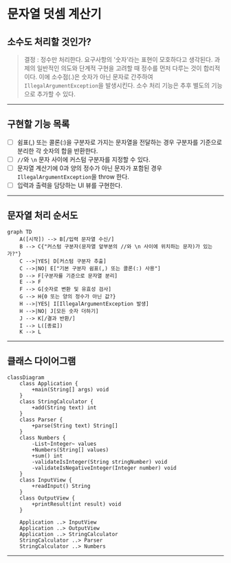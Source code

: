 # 문자열 덧셈 계산기

## 소수도 처리할 것인가?

> 결정 : 정수만 처리한다. 요구사항의 '숫자'라는 표현이 모호하다고 생각된다. 과제의 일반적인 의도와 단계적 구현을 고려할 때 정수를 먼저 다루는 것이 합리적이다. 이에 소수점(.)은 숫자가 아닌 문자로 간주하여
`IllegalArgumentException`을 발생시킨다. 소수 처리 기능은 추후 별도의 기능으로 추가할 수 있다.

---

## 구현할 기능 목록

- [ ] 쉼표(,) 또는 콜론(:)을 구분자로 가지는 문자열을 전달하는 경우 구분자를 기준으로 분리한 각 숫자의 합을 반환한다.
- [ ] `//`와 `\n` 문자 사이에 커스텀 구분자를 지정할 수 있다.
- [ ] 문자열 계산기에 0과 양의 정수가 아닌 문자가 포함된 경우 `IllegalArgumentException`을 throw 한다.
- [ ] 입력과 출력을 담당하는 UI 뷰를 구현한다.

---

## 문자열 처리 순서도

```mermaid
graph TD
    A([시작]) --> B[/입력 문자열 수신/]
    B --> C{"커스텀 구분자(문자열 앞부분의 //와 \n 사이에 위치하는 문자)가 있는가?"}
    C -->|YES| D[커스텀 구분자 추출]
    C -->|NO| E["기본 구분자 쉼표(,) 또는 콜론(:) 사용"]
    D --> F[구분자를 기준으로 문자열 분리]
    E --> F
    F --> G[숫자로 변환 및 유효성 검사]
    G --> H{0 또는 양의 정수가 아닌 값?}
    H -->|YES| I[IllegalArgumentException 발생]
    H -->|NO| J[모든 숫자 더하기]
    J --> K[/결과 반환/]
    I --> L([종료])
    K --> L
```

---

## 클래스 다이어그램

```mermaid
classDiagram
    class Application {
        +main(String[] args) void
    }
    class StringCalculator {
        +add(String text) int
    }
    class Parser {
        +parse(String text) String[]
    }
    class Numbers {
        -List~Integer~ values
        +Numbers(String[] values)
        +sum() int
        -validateIsInteger(String stringNumber) void
        -validateIsNegativeInteger(Integer number) void
    }
    class InputView {
        +readInput() String
    }
    class OutputView {
        +printResult(int result) void
    }

    Application ..> InputView
    Application ..> OutputView
    Application ..> StringCalculator
    StringCalculator ..> Parser
    StringCalculator ..> Numbers
```

---
